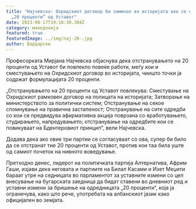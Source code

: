 ```yaml
---
title: "Најчевска: Охридскиот договор би заминал во историјата ако се отстрани
  „20 проценти“ од Уставот"
date: 2023-08-17T19:10:30.304Z
category: македонија
featured: true
featuredImage: ../img/naj-20-.jpg
author: Вардарски
---
```

<!--StartFragment-->

Професорката Мирјана Најчевска објаснува дека отстранувањето на 20 проценти од Уставот би повлекло повеќе работи, меѓу кои и сместувањето на Охридскиот договор во историјата, чиишто точки ја содржат формулацијата 20 проценти.

„Отстранувањето на 20 проценти од Уставот повлекува: Сместување на Охридскиот рамковен договор на полицата на историјата; Затворање на министерството за политички систем; Отстранување на секое спомнување на правична застапеност; Отстранување на сите одредби со кои се предвидува афирмативна акција поврзана со вработувањето, студирањето, напредувањето; отстранување на одредбите кои се повикуваат на Бдентеровиот принцип“, вели Најчевска.

Додава дека ако овие три партии се согласуваат со ова, супер би било да се отстранат тие 20 проценти од Уставот, против кои таа била уште од самиот почеток на нивното воведување.

Претходно денес, лидерот на политичката партија Алтернатива, Африм Гаши, изјави дека неговата и партиите на Билал Касами и Изет Меџити бараат утре на седницата во парламентот за уставните измени со цел внесување на бугарската заедница да бидат ставени во дневниот ред и уставни измени за бришење на одредницата „20 проценти“, која ја ограничува, како што рече, употребата на албанскиот јазик како официјален во земјата.

<!--EndFragment-->